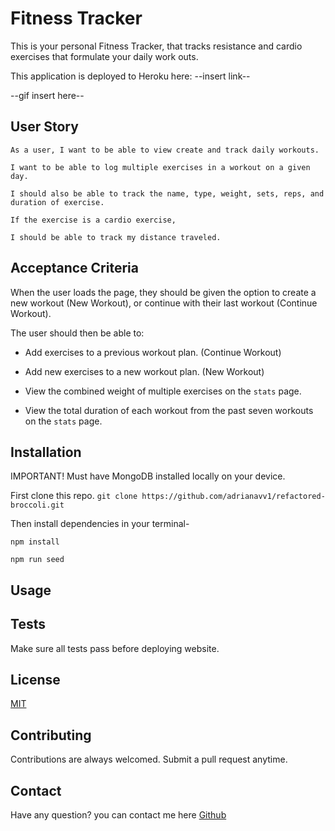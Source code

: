 # Fitness Tracker

This is your personal Fitness Tracker, that tracks resistance and cardio exercises that formulate your daily work outs. 

This application is deployed to Heroku here: --insert link--

--gif insert here--

## User Story 

```
As a user, I want to be able to view create and track daily workouts.

I want to be able to log multiple exercises in a workout on a given day. 

I should also be able to track the name, type, weight, sets, reps, and duration of exercise. 

If the exercise is a cardio exercise,

I should be able to track my distance traveled.

```
## Acceptance Criteria

When the user loads the page, they should be given the option to create a new workout (New Workout), or continue with their last workout (Continue Workout).

The user should then be able to:

  * Add exercises to a previous workout plan. (Continue Workout)

  * Add new exercises to a new workout plan. (New Workout)

  * View the combined weight of multiple exercises on the `stats` page.

  * View the total duration of each workout from the past seven workouts on the `stats` page.

  ## Installation
  
  IMPORTANT!
  Must have MongoDB installed locally on your device.

  First clone this repo. 
  ` git clone https://github.com/adrianavv1/refactored-broccoli.git `
  
   Then install dependencies in your terminal-
   
   ```
   npm install
   ``` 

   ```
   npm run seed
   ```
  ## Usage 




  ## Tests 

  Make sure all tests pass before deploying website.

  ## License 

  [MIT](https://mit-license.org/)

  ## Contributing 

  Contributions are always welcomed. Submit a pull request anytime.  

  ## Contact

  Have any question? you can contact me here [Github](https://github.com/adrianavv1)